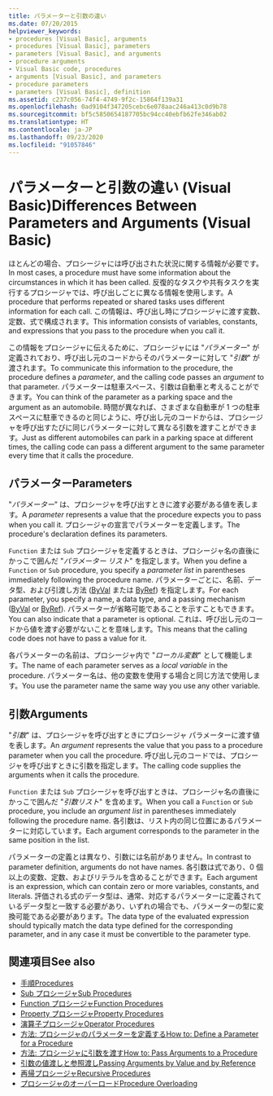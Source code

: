 ```yaml
---
title: パラメーターと引数の違い
ms.date: 07/20/2015
helpviewer_keywords:
- procedures [Visual Basic], arguments
- procedures [Visual Basic], parameters
- parameters [Visual Basic], and arguments
- procedure arguments
- Visual Basic code, procedures
- arguments [Visual Basic], and parameters
- procedure parameters
- parameters [Visual Basic], definition
ms.assetid: c237c056-74f4-4749-9f2c-15864f139a31
ms.openlocfilehash: 0ad9104f347205cebc6e078aac246a413c0d9b78
ms.sourcegitcommit: bf5c5850654187705bc94cc40ebfb62fe346ab02
ms.translationtype: HT
ms.contentlocale: ja-JP
ms.lasthandoff: 09/23/2020
ms.locfileid: "91057846"
---
```

# <a name="differences-between-parameters-and-arguments-visual-basic"></a><span data-ttu-id="aff87-102">パラメーターと引数の違い (Visual Basic)</span><span class="sxs-lookup"><span data-stu-id="aff87-102">Differences Between Parameters and Arguments (Visual Basic)</span></span>

<span data-ttu-id="aff87-103">ほとんどの場合、プロシージャには呼び出された状況に関する情報が必要です。</span><span class="sxs-lookup"><span data-stu-id="aff87-103">In most cases, a procedure must have some information about the circumstances in which it has been called.</span></span> <span data-ttu-id="aff87-104">反復的なタスクや共有タスクを実行するプロシージャでは、呼び出しごとに異なる情報を使用します。</span><span class="sxs-lookup"><span data-stu-id="aff87-104">A procedure that performs repeated or shared tasks uses different information for each call.</span></span> <span data-ttu-id="aff87-105">この情報は、呼び出し時にプロシージャに渡す変数、定数、式で構成されます。</span><span class="sxs-lookup"><span data-stu-id="aff87-105">This information consists of variables, constants, and expressions that you pass to the procedure when you call it.</span></span>  
  
 <span data-ttu-id="aff87-106">この情報をプロシージャに伝えるために、プロシージャには "*パラメーター*" が定義されており、呼び出し元のコードからそのパラメーターに対して "*引数*" が渡されます。</span><span class="sxs-lookup"><span data-stu-id="aff87-106">To communicate this information to the procedure, the procedure defines a *parameter*, and the calling code passes an *argument* to that parameter.</span></span> <span data-ttu-id="aff87-107">パラメーターは駐車スペース、引数は自動車と考えることができます。</span><span class="sxs-lookup"><span data-stu-id="aff87-107">You can think of the parameter as a parking space and the argument as an automobile.</span></span> <span data-ttu-id="aff87-108">時間が異なれば、さまざまな自動車が 1 つの駐車スペースに駐車できるのと同じように、呼び出し元のコードからは、プロシージャを呼び出すたびに同じパラメーターに対して異なる引数を渡すことができます。</span><span class="sxs-lookup"><span data-stu-id="aff87-108">Just as different automobiles can park in a parking space at different times, the calling code can pass a different argument to the same parameter every time that it calls the procedure.</span></span>  
  
## <a name="parameters"></a><span data-ttu-id="aff87-109">パラメーター</span><span class="sxs-lookup"><span data-stu-id="aff87-109">Parameters</span></span>  

 <span data-ttu-id="aff87-110">"*パラメーター*" は、プロシージャを呼び出すときに渡す必要がある値を表します。</span><span class="sxs-lookup"><span data-stu-id="aff87-110">A *parameter* represents a value that the procedure expects you to pass when you call it.</span></span> <span data-ttu-id="aff87-111">プロシージャの宣言でパラメーターを定義します。</span><span class="sxs-lookup"><span data-stu-id="aff87-111">The procedure's declaration defines its parameters.</span></span>  
  
 <span data-ttu-id="aff87-112">`Function` または `Sub` プロシージャを定義するときは、プロシージャ名の直後にかっこで囲んだ "*パラメーター リスト*" を指定します。</span><span class="sxs-lookup"><span data-stu-id="aff87-112">When you define a `Function` or `Sub` procedure, you specify a *parameter list* in parentheses immediately following the procedure name.</span></span> <span data-ttu-id="aff87-113">パラメーターごとに、名前、データ型、および引渡し方法 ([ByVal](../../../language-reference/modifiers/byval.md) または [ByRef](../../../language-reference/modifiers/byref.md)) を指定します。</span><span class="sxs-lookup"><span data-stu-id="aff87-113">For each parameter, you specify a name, a data type, and a passing mechanism ([ByVal](../../../language-reference/modifiers/byval.md) or [ByRef](../../../language-reference/modifiers/byref.md)).</span></span> <span data-ttu-id="aff87-114">パラメーターが省略可能であることを示すこともできます。</span><span class="sxs-lookup"><span data-stu-id="aff87-114">You can also indicate that a parameter is optional.</span></span> <span data-ttu-id="aff87-115">これは、呼び出し元のコードから値を渡す必要がないことを意味します。</span><span class="sxs-lookup"><span data-stu-id="aff87-115">This means that the calling code does not have to pass a value for it.</span></span>  
  
 <span data-ttu-id="aff87-116">各パラメーターの名前は、プロシージャ内で "*ローカル変数*" として機能します。</span><span class="sxs-lookup"><span data-stu-id="aff87-116">The name of each parameter serves as a *local variable* in the procedure.</span></span> <span data-ttu-id="aff87-117">パラメーター名は、他の変数を使用する場合と同じ方法で使用します。</span><span class="sxs-lookup"><span data-stu-id="aff87-117">You use the parameter name the same way you use any other variable.</span></span>  
  
## <a name="arguments"></a><span data-ttu-id="aff87-118">引数</span><span class="sxs-lookup"><span data-stu-id="aff87-118">Arguments</span></span>  

 <span data-ttu-id="aff87-119">"*引数*" は、プロシージャを呼び出すときにプロシージャ パラメーターに渡す値を表します。</span><span class="sxs-lookup"><span data-stu-id="aff87-119">An *argument* represents the value that you pass to a procedure parameter when you call the procedure.</span></span> <span data-ttu-id="aff87-120">呼び出し元のコードでは、プロシージャを呼び出すときに引数を指定します。</span><span class="sxs-lookup"><span data-stu-id="aff87-120">The calling code supplies the arguments when it calls the procedure.</span></span>  
  
 <span data-ttu-id="aff87-121">`Function` または `Sub` プロシージャを呼び出すときは、プロシージャ名の直後にかっこで囲んだ "*引数リスト*" を含めます。</span><span class="sxs-lookup"><span data-stu-id="aff87-121">When you call a `Function` or `Sub` procedure, you include an *argument list* in parentheses immediately following the procedure name.</span></span> <span data-ttu-id="aff87-122">各引数は、リスト内の同じ位置にあるパラメーターに対応しています。</span><span class="sxs-lookup"><span data-stu-id="aff87-122">Each argument corresponds to the parameter in the same position in the list.</span></span>  
  
 <span data-ttu-id="aff87-123">パラメーターの定義とは異なり、引数には名前がありません。</span><span class="sxs-lookup"><span data-stu-id="aff87-123">In contrast to parameter definition, arguments do not have names.</span></span> <span data-ttu-id="aff87-124">各引数は式であり、0 個以上の変数、定数、およびリテラルを含めることができます。</span><span class="sxs-lookup"><span data-stu-id="aff87-124">Each argument is an expression, which can contain zero or more variables, constants, and literals.</span></span> <span data-ttu-id="aff87-125">評価される式のデータ型は、通常、対応するパラメーターに定義されているデータ型と一致する必要があり、いずれの場合でも、パラメーターの型に変換可能である必要があります。</span><span class="sxs-lookup"><span data-stu-id="aff87-125">The data type of the evaluated expression should typically match the data type defined for the corresponding parameter, and in any case it must be convertible to the parameter type.</span></span>  
  
## <a name="see-also"></a><span data-ttu-id="aff87-126">関連項目</span><span class="sxs-lookup"><span data-stu-id="aff87-126">See also</span></span>

- [<span data-ttu-id="aff87-127">手順</span><span class="sxs-lookup"><span data-stu-id="aff87-127">Procedures</span></span>](./index.md)
- [<span data-ttu-id="aff87-128">Sub プロシージャ</span><span class="sxs-lookup"><span data-stu-id="aff87-128">Sub Procedures</span></span>](./sub-procedures.md)
- [<span data-ttu-id="aff87-129">Function プロシージャ</span><span class="sxs-lookup"><span data-stu-id="aff87-129">Function Procedures</span></span>](./function-procedures.md)
- [<span data-ttu-id="aff87-130">Property プロシージャ</span><span class="sxs-lookup"><span data-stu-id="aff87-130">Property Procedures</span></span>](./property-procedures.md)
- [<span data-ttu-id="aff87-131">演算子プロシージャ</span><span class="sxs-lookup"><span data-stu-id="aff87-131">Operator Procedures</span></span>](./operator-procedures.md)
- [<span data-ttu-id="aff87-132">方法: プロシージャのパラメーターを定義する</span><span class="sxs-lookup"><span data-stu-id="aff87-132">How to: Define a Parameter for a Procedure</span></span>](./how-to-define-a-parameter-for-a-procedure.md)
- [<span data-ttu-id="aff87-133">方法: プロシージャに引数を渡す</span><span class="sxs-lookup"><span data-stu-id="aff87-133">How to: Pass Arguments to a Procedure</span></span>](./how-to-pass-arguments-to-a-procedure.md)
- [<span data-ttu-id="aff87-134">引数の値渡しと参照渡し</span><span class="sxs-lookup"><span data-stu-id="aff87-134">Passing Arguments by Value and by Reference</span></span>](./passing-arguments-by-value-and-by-reference.md)
- [<span data-ttu-id="aff87-135">再帰プロシージャ</span><span class="sxs-lookup"><span data-stu-id="aff87-135">Recursive Procedures</span></span>](./recursive-procedures.md)
- [<span data-ttu-id="aff87-136">プロシージャのオーバーロード</span><span class="sxs-lookup"><span data-stu-id="aff87-136">Procedure Overloading</span></span>](./procedure-overloading.md)
